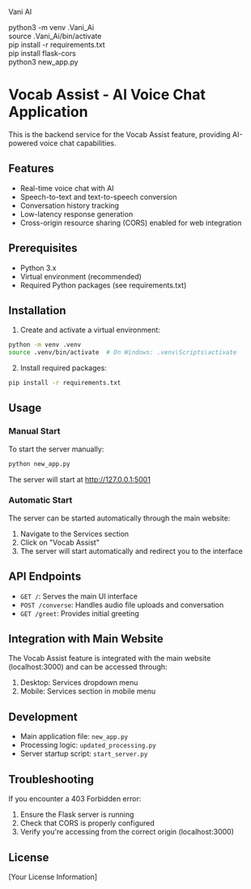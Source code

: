 Vani AI

python3 -m venv .Vani_Ai                                    
source .Vani_Ai/bin/activate  
pip install -r requirements.txt   
pip install flask-cors  
python3 new_app.py  


# Vocab Assist - AI Voice Chat Application

This is the backend service for the Vocab Assist feature, providing AI-powered voice chat capabilities.

## Features

- Real-time voice chat with AI
- Speech-to-text and text-to-speech conversion
- Conversation history tracking
- Low-latency response generation
- Cross-origin resource sharing (CORS) enabled for web integration

## Prerequisites

- Python 3.x
- Virtual environment (recommended)
- Required Python packages (see requirements.txt)

## Installation

1. Create and activate a virtual environment:
```bash
python -m venv .venv
source .venv/bin/activate  # On Windows: .venv\Scripts\activate
```

2. Install required packages:
```bash
pip install -r requirements.txt
```

## Usage

### Manual Start
To start the server manually:
```bash
python new_app.py
```
The server will start at http://127.0.0.1:5001

### Automatic Start
The server can be started automatically through the main website:
1. Navigate to the Services section
2. Click on "Vocab Assist"
3. The server will start automatically and redirect you to the interface

## API Endpoints

- `GET /`: Serves the main UI interface
- `POST /converse`: Handles audio file uploads and conversation
- `GET /greet`: Provides initial greeting

## Integration with Main Website

The Vocab Assist feature is integrated with the main website (localhost:3000) and can be accessed through:
1. Desktop: Services dropdown menu
2. Mobile: Services section in mobile menu

## Development

- Main application file: `new_app.py`
- Processing logic: `updated_processing.py`
- Server startup script: `start_server.py`

## Troubleshooting

If you encounter a 403 Forbidden error:
1. Ensure the Flask server is running
2. Check that CORS is properly configured
3. Verify you're accessing from the correct origin (localhost:3000)

## License

[Your License Information]



